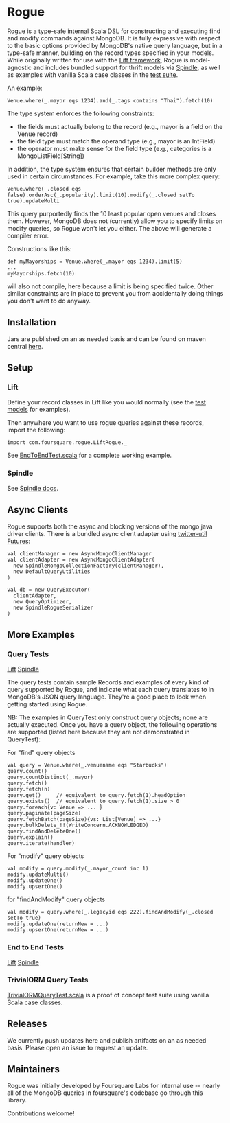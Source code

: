 # Rogue

Rogue is a type-safe internal Scala DSL for constructing and executing find and modify commands against
MongoDB. It is fully expressive with respect to the basic options provided
by MongoDB's native query language, but in a type-safe manner, building on the record types specified in
your models. While originally written for use with the [Lift framework](https://github.com/lift/framework),
Rogue is model-agnostic and includes bundled support for thrift models via [Spindle](../spindle/docs/source/mongo.rst),
as well as examples with vanilla Scala case classes in the [test suite](../../../../../test/jvm/io/fsq/rogue/query/test/TrivialORMQueryTest.scala).

An example:

    Venue.where(_.mayor eqs 1234).and(_.tags contains "Thai").fetch(10)

The type system enforces the following constraints:

- the fields must actually belong to the record (e.g., mayor is a field on the Venue record)
- the field type must match the operand type (e.g., mayor is an IntField)
- the operator must make sense for the field type (e.g., categories is a MongoListField[String])

In addition, the type system ensures that certain builder methods are only used in certain circumstances.
For example, take this more complex query:

    Venue.where(_.closed eqs false).orderAsc(_.popularity).limit(10).modify(_.closed setTo true).updateMulti

This query purportedly finds the 10 least popular open venues and closes them. However, MongoDB
does not (currently) allow you to specify limits on modify queries, so Rogue won't let you either.
The above will generate a compiler error.

Constructions like this:

    def myMayorships = Venue.where(_.mayor eqs 1234).limit(5)
    ...
    myMayorships.fetch(10)

will also not compile, here because a limit is being specified twice. Other similar constraints
are in place to prevent you from accidentally doing things you don't want to do anyway.

## Installation

Jars are published on an as needed basis and can be found on maven central [here](https://search.maven.org/search?q=g:io.fsq%20rogue).

## Setup

### Lift

Define your record classes in Lift like you would normally (see the [test models](../../../../../test/jvm/io/fsq/rogue/lift/testlib/Models.scala) for examples).

Then anywhere you want to use rogue queries against these records, import the following:

    import com.foursquare.rogue.LiftRogue._

See [EndToEndTest.scala](../../../../../test/jvm/io/fsq/rogue/lift/test/EndToEndTest.scala) for a complete working example.

### Spindle

See [Spindle docs](../spindle/docs/source/mongo.rst).

## Async Clients

Rogue supports both the async and blocking versions of the mongo java driver clients. There is a bundled
async client adapter using [twitter-util Futures](https://github.com/twitter/util#futures):

    val clientManager = new AsyncMongoClientManager
    val clientAdapter = new AsyncMongoClientAdapter(
      new SpindleMongoCollectionFactory(clientManager),
      new DefaultQueryUtilities
    )

    val db = new QueryExecutor(
      clientAdapter,
      new QueryOptimizer,
      new SpindleRogueSerializer
    )

## More Examples

### Query Tests

[Lift](../../../../../test/jvm/io/fsq/rogue/lift/test/QueryTest.scala)
[Spindle](../../../../../test/jvm/io/fsq/spindle/rogue/test/QueryTest.scala)

The query tests contain sample Records and examples of every kind of query supported by Rogue, and indicate
what each query translates to in MongoDB's JSON query language. They're a good place to look when getting
started using Rogue.

NB: The examples in QueryTest only construct query objects; none are actually executed.
Once you have a query object, the following operations are supported (listed here because
they are not demonstrated in QueryTest):

For "find" query objects

    val query = Venue.where(_.venuename eqs "Starbucks")
    query.count()
    query.countDistinct(_.mayor)
    query.fetch()
    query.fetch(n)
    query.get()     // equivalent to query.fetch(1).headOption
    query.exists()  // equivalent to query.fetch(1).size > 0
    query.foreach{v: Venue => ... }
    query.paginate(pageSize)
    query.fetchBatch(pageSize){vs: List[Venue] => ...}
    query.bulkDelete_!!(WriteConcern.ACKNOWLEDGED)
    query.findAndDeleteOne()
    query.explain()
    query.iterate(handler)

For "modify" query objects

    val modify = query.modify(_.mayor_count inc 1)
    modify.updateMulti()
    modify.updateOne()
    modify.upsertOne()

for "findAndModify" query objects

    val modify = query.where(_.legacyid eqs 222).findAndModify(_.closed setTo true)
    modify.updateOne(returnNew = ...)
    modify.upsertOne(returnNew = ...)

### End to End Tests

[Lift](../../../../../test/jvm/io/fsq/rogue/lift/test/EndToEndTest.scala)
[Spindle](../../../../../test/jvm/io/fsq/spindle/rogue/test/EndToEndTest.scala)

### TrivialORM Query Tests

[TrivialORMQueryTest.scala](../../../../../test/jvm/io/fsq/rogue/query/test/TrivialORMQueryTest.scala)
is a proof of concept test suite using vanilla Scala case classes.

## Releases

We currently push updates here and publish artifacts on an as needed basis. Please open an issue to request an update.

## Maintainers

Rogue was initially developed by Foursquare Labs for internal use --
nearly all of the MongoDB queries in foursquare's codebase go through this library.

Contributions welcome!
